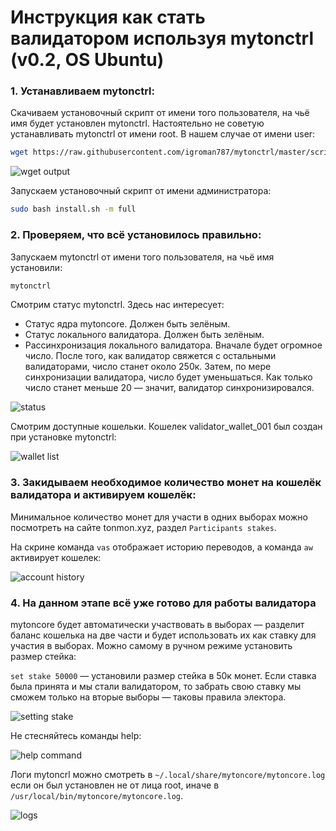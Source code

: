 # Инструкция как стать валидатором используя mytonctrl (v0.2, OS Ubuntu)

### 1. Устанавливаем mytonctrl:
Скачиваем установочный скрипт от имени того пользователя, на чьё имя будет установлен mytonctrl. Настоятельно не советую устанавливать mytonctrl от имени root. В нашем случае от имени user:

```sh
wget https://raw.githubusercontent.com/igroman787/mytonctrl/master/scripts/install.sh
```

![wget output](https://raw.githubusercontent.com/igroman787/mytonctrl/master/screens/manual-ubuntu_wget-ls_ru.png)

Запускаем установочный скрипт от имени администратора:

```sh
sudo bash install.sh -m full
```


### 2. Проверяем, что всё установилось правильно:
Запускаем mytonctrl от имени того пользователя, на чьё имя установили:

```sh
mytonctrl
```

Смотрим статус mytonctrl. Здесь нас интересует:

- Статус ядра mytoncore. Должен быть зелёным.
- Статус локального валидатора. Должен быть зелёным.
- Рассинхронизация локального валидатора. Вначале будет огромное число. После того, как валидатор свяжется с остальными валидаторами, число станет около 250к. Затем, по мере синхронизации валидатора, число будет уменьшаться. Как только число станет меньше 20 — значит, валидатор синхронизировался.

![status](https://raw.githubusercontent.com/igroman787/mytonctrl/master/screens/manual-ubuntu_mytonctrl-status_ru.png)

Смотрим доступные кошельки. Кошелек validator_wallet_001 был создан при установке mytonctrl:

![wallet list](https://raw.githubusercontent.com/igroman787/mytonctrl/master/screens/manual-ubuntu_mytonctrl-wl_ru.png)


### 3. Закидываем необходимое количество монет на кошелёк валидатора и активируем кошелёк:
Минимальное количество монет для участи в одних выборах можно посмотреть на сайте tonmon.xyz, раздел `Participants stakes`.

На скрине команда `vas` отображает историю переводов, а команда `aw` активирует кошелек:

![account history](https://raw.githubusercontent.com/igroman787/mytonctrl/master/screens/manual-ubuntu_mytonctrl-vas-aw_ru.png)


### 4. На данном этапе всё уже готово для работы валидатора
mytoncore будет автоматически участвовать в выборах — разделит баланс кошелька на две части и будет использовать их как ставку для участия в выборах. Можно самому в ручном режиме установить размер стейка:

`set stake 50000` — установили размер стейка в 50к монет. Если ставка была принята и мы стали валидатором, то забрать свою ставку мы сможем только на вторые выборы — таковы правила электора.

![setting stake](https://raw.githubusercontent.com/igroman787/mytonctrl/master/screens/manual-ubuntu_mytonctrl-set_ru.png)

Не стесняйтесь команды help:

![help command](https://raw.githubusercontent.com/igroman787/mytonctrl/master/screens/manual-ubuntu_mytonctrl-help_ru.png)

Логи mytoncrl можно смотреть в `~/.local/share/mytoncore/mytoncore.log` если он был установлен не от лица root, иначе в `/usr/local/bin/mytoncore/mytoncore.log`.

![logs](https://raw.githubusercontent.com/igroman787/mytonctrl/master/screens/manual-ubuntu_mytoncore-log.png)
